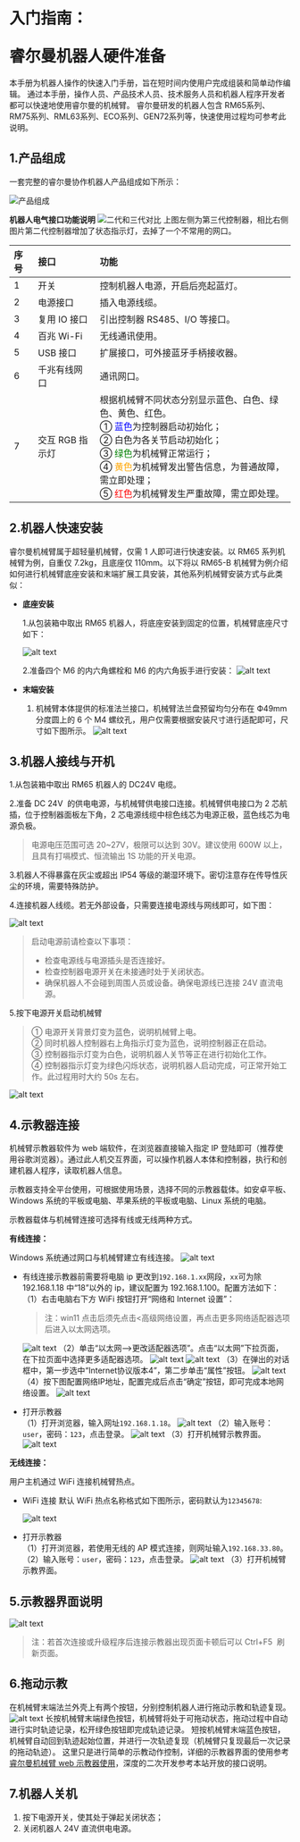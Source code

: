 # <p class="hidden">入门指南：</p>睿尔曼机器人硬件准备

本手册为机器人操作的快速入门手册，旨在短时间内使用户完成组装和简单动作编辑。
通过本手册，操作人员、产品技术人员、技术服务人员和机器人程序开发者都可以快速地使用睿尔曼的机械臂。
睿尔曼研发的机器人包含 RM65系列、RM75系列、RML63系列、ECO系列、GEN72系列等，快速使用过程均可参考此说明。

## 1.产品组成

一套完整的睿尔曼协作机器人产品组成如下所示：

![产品组成](./product.png)

**机器人电气接口功能说明**
![二代和三代对比](./compare.png)
上图左侧为第三代控制器，相比右侧图片第二代控制器增加了状态指示灯，去掉了一个不常用的网口。

| 序号 | 接口            | 功能                                                                                                                                                                                                                                           |
| :--- | :-------------- | :--------------------------------------------------------------------------------------------------------------------------------------------------------------------------------------------------------------------------------------------- |
| 1    | 开关            | 控制机器人电源，开启后亮起蓝灯。|
| 2    | 电源接口        | 插入电源线缆。|
| 3    | 复用 IO 接口    | 引出控制器 RS485、I/O 等接口。|
| 4    | 百兆 Wi-Fi      | 无线通讯使用。|
| 5    | USB 接口      | 扩展接口，可外接蓝牙手柄接收器。|
| 6    | 千兆有线网口    | 通讯网口。 |
| 7    | 交互 RGB 指示灯 | 根据机械臂不同状态分别显示蓝色、白色、绿色、黄色、红色。<br> ① <font color=Blue>蓝色</font>为控制器启动初始化； <br>② 白色为各关节启动初始化； <br>③ <font color=Green>绿色</font>为机械臂正常运行； <br> ④ <font color=	#FFA500>黄色</font>为机械臂发出警告信息，为普通故障，需立即处理； <br>⑤ <font color=Red>红色</font>为机械臂发生严重故障，需立即处理。 |

## 2.机器人快速安装

睿尔曼机械臂属于超轻量机械臂，仅需 1 人即可进行快速安装。以 RM65 系列机械臂为例，自重仅 7.2kg，且底座仅 110mm。以下将以 RM65-B 机械臂为例介绍如何进行机械臂底座安装和末端扩展工具安装，其他系列机械臂安装方式与此类似：

- **底座安装**

  1.从包装箱中取出 RM65 机器人，将底座安装到固定的位置，机械臂底座尺寸如下：

  ![alt text](6adb38eb-f214-47de-99d4-db9eb9cd039d.png)

  2.准备四个 M6 的内六角螺栓和 M6 的内六角扳手进行安装：
  ![alt text](34df18e3-f699-4f84-b8b9-8c3cbb37910d.png)

- **末端安装**

  1. 机械臂本体提供的标准法兰接口，机械臂法兰盘预留均匀分布在 Ф49mm 分度圆上的 6 个 M4 螺纹孔，用户仅需要根据安装尺寸进行适配即可，尺寸如下图所示。
  ![alt text](1be801bd-ef54-46c6-b638-9f086869ecd8.png)

## 3.机器人接线与开机

1.从包装箱中取出 RM65 机器人的 DC24V 电缆。

2.准备 DC 24V  的供电电源，与机械臂供电接口连接。机械臂供电接口为 2 芯航插，位于控制器面板左下角，2 芯电源线缆中棕色线芯为电源正极，蓝色线芯为电源负极。

> 电源电压范围可选 20~27V，极限可以达到 30V。建议使用 600W 以上，且具有打嗝模式、恒流输出 1S 功能的开关电源。

3.机器人不得暴露在灰尘或超出 IP54 等级的潮湿环境下。密切注意存在传导性灰尘的环境，需要特殊防护。

4.连接机器人线缆。若无外部设备，只需要连接电源线与网线即可，如下图：

![alt text](23d2d84e-b827-4450-889c-739002c98c29.png)

> 启动电源前请检查以下事项：
>
> - 检查电源线与电源插头是否连接好。
> - 检查控制器电源开关在未接通时处于关闭状态。
> - 确保机器人不会碰到周围人员或设备。确保电源线已连接 24V 直流电源。

5.按下电源开关启动机械臂

> ① 电源开关背景灯变为蓝色，说明机械臂上电。<br>
> ② 同时机器人控制器右上角指示灯变为蓝色，说明控制器正在启动。<br>
> ③ 控制器指示灯变为白色，说明机器人关节等正在进行初始化工作。<br>
> ④ 控制器指示灯变为绿色闪烁状态，说明机器人启动完成，可正常开始工作。此过程用时大约 50s 左右。

![alt text](image-20.png)

## 4.示教器连接

机械臂示教器软件为 web 端软件，在浏览器直接输入指定 IP 登陆即可（推荐使用谷歌浏览器）。通过此人机交互界面，可以操作机器人本体和控制器，执行和创建机器人程序，读取机器人信息。

示教器支持全平台使用，可根据使用场景，选择不同的示教器载体。如安卓平板、Windows 系统的平板或电脑、苹果系统的平板或电脑、Linux 系统的电脑。

示教器载体与机械臂连接可选择有线或无线两种方式。

**有线连接：**

Windows 系统通过网口与机械臂建立有线连接。
![alt text](image-21.png)

- 有线连接示教器前需要将电脑 ip 更改到`192.168.1.xx`网段，`xx`可为除 192.168.1.18 中“18”以外的 ip，建议配置为 192.168.1.100。配置方法如下：<br>
  （1）右击电脑右下方 WiFi 按钮打开“网络和 Internet 设置”：
  >注：win11 点击后须先点击<高级网络设置，再点击更多网络适配器选项后进入以太网选项。

    ![alt text](./operation/111.png)
    （2）单击“以太网-->更改适配器选项”。点击“以太网”下拉页面，在下拉页面中选择更多适配器选项。
    ![alt text](./operation/222.png)
    ![alt text](./operation/333.png)
    （3）在弹出的对话框中，第一步选中“Internet协议版本4”，第二步单击“属性”按钮。
    ![alt text](./operation/444.png)
    （4）按下图配置网络IP地址，配置完成后点击“确定”按钮，即可完成本地网络设置。
    ![alt text](./operation/555.png)

- 打开示教器<br>
  （1）打开浏览器，输入网址`192.168.1.18`。
  ![alt text](image-3.png)
  （2）输入账号：`user`，密码：`123`，点击登录。
  ![alt text](./operation/666.png)
  （3）打开机械臂示教界面。
  ![alt text](./operation/777.png)

**无线连接：**

用户主机通过 WiFi 连接机械臂热点。

- WiFi 连接
  默认 WiFi 热点名称格式如下图所示，密码默认为`12345678`:

  ![alt text](<CleanShot 2024-08-15 at 09.50.43@2x.png>)

- 打开示教器<br>
  （1）打开浏览器，若使用无线的 AP 模式连接，则网址输入`192.168.33.80`。<br>
  （2）输入账号：`user`，密码：`123`，点击登录。
  ![alt text](./operation/666.png)
  （3）打开机械臂示教界面。

## 5.示教器界面说明

![alt text](1211.png)

> 注：若首次连接或升级程序后连接示教器出现页面卡顿后可以 Ctrl+F5  刷新页面。

## 6.拖动示教

在机械臂末端法兰外壳上有两个按钮，分别控制机器人进行拖动示教和轨迹复现。
![alt text](121.png)
长按机械臂末端绿色按钮，机械臂将处于可拖动状态，拖动过程中自动进行实时轨迹记录，松开绿色按钮即完成轨迹记录。
短按机械臂末端蓝色按钮，机械臂自动回到轨迹起始位置，并进行一次轨迹复现（机械臂只复现最后一次记录的拖动轨迹）。
这里只是进行简单的示教动作控制，详细的示教器界面的使用参考[睿尔曼机械臂 web 示教器使用](https://github.com/RealManRobot/rm_docs/blob/user_public/docs/robot/userManual/%E7%9D%BF%E5%B0%94%E6%9B%BC%E6%9C%BA%E5%99%A8%E4%BA%BAWEB%E7%A4%BA%E6%95%99%E5%99%A8%E7%94%A8%E6%88%B7%E6%89%8B%E5%86%8C-1.6.pdf)，深度的二次开发参考本站开放的接口说明。

## 7.机器人关机

1. 按下电源开关，使其处于弹起关闭状态；
2. 关闭机器人 24V 直流供电电源。

<style>
    .vp-doc td{
        width:340px;
    }
    .vp-doc p img{
        max-width:620px;
        min-width:380px;
    }
</style>
